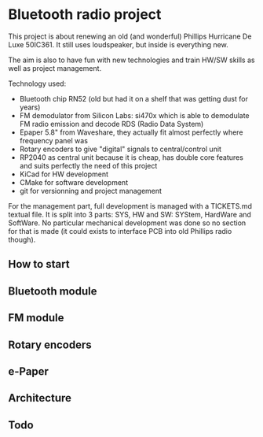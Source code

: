 # Bluetooth radio project

This project is about renewing an old (and wonderful) Phillips Hurricane De Luxe 50IC361.
It still uses loudspeaker, but inside is everything new.

The aim is also to have fun with new technologies and train HW/SW skills as well as project management.

Technology used:  
- Bluetooth chip RN52 (old but had it on a shelf that was getting dust for years)
- FM demodulator from Silicon Labs: si470x which is able to demodulate FM radio emission and decode RDS (Radio Data System)
- Epaper 5.8" from Waveshare, they actually fit almost perfectly where frequency panel was
- Rotary encoders to give "digital" signals to central/control unit
- RP2040 as central unit because it is cheap, has double core features and suits perfectly the need of this project
- KiCad for HW development
- CMake for software development
- git for versionning and project management

For the management part, full development is managed with a TICKETS.md textual file. It is split into 3 parts: SYS, HW and SW: SYStem, HardWare and SoftWare. No particular mechanical development was done so no section for that is made (it could exists to interface PCB into old Phillips radio though).

## How to start

## Bluetooth module

## FM module

## Rotary encoders

## e-Paper

## Architecture

## Todo

